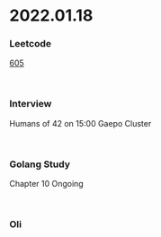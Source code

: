 # 2022.01.18
### Leetcode
[605](https://leetcode.com/problems/can-place-flowers/)

<br/>

### Interview
Humans of 42 on 15:00 Gaepo Cluster

<br/>

### Golang Study
Chapter 10 Ongoing

<br/>

### Oli

